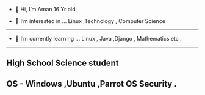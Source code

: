 - 👋 Hi, I’m Aman
16 Yr old 

- 👀 I’m interested in ...
Linux ,Technology , Computer Science

****
- 🌱 I’m currently learning ...
Linux ,  Java ,Django , Mathematics  etc .
---------------

High School Science student 
----
OS -
Windows ,Ubuntu ,Parrot OS Security .
---

<!---
Aan16/Aan16 is a ✨ special ✨ repository because its `README.md` (this file) appears on your GitHub profile.
You can click the Preview link to take a look at your changes.
--->
